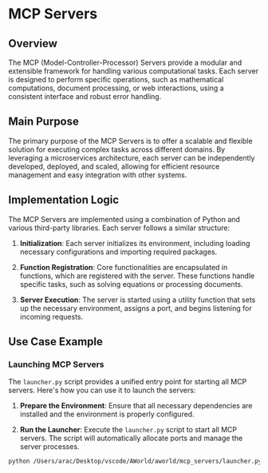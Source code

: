 # MCP Servers

## Overview

The MCP (Model-Controller-Processor) Servers provide a modular and extensible framework for handling various computational tasks. Each server is designed to perform specific operations, such as mathematical computations, document processing, or web interactions, using a consistent interface and robust error handling.

## Main Purpose

The primary purpose of the MCP Servers is to offer a scalable and flexible solution for executing complex tasks across different domains. By leveraging a microservices architecture, each server can be independently developed, deployed, and scaled, allowing for efficient resource management and easy integration with other systems.

## Implementation Logic

The MCP Servers are implemented using a combination of Python and various third-party libraries. Each server follows a similar structure:

1. **Initialization**: Each server initializes its environment, including loading necessary configurations and importing required packages.

2. **Function Registration**: Core functionalities are encapsulated in functions, which are registered with the server. These functions handle specific tasks, such as solving equations or processing documents.

3. **Server Execution**: The server is started using a utility function that sets up the necessary environment, assigns a port, and begins listening for incoming requests.

## Use Case Example

### Launching MCP Servers

The `launcher.py` script provides a unified entry point for starting all MCP servers. Here's how you can use it to launch the servers:

1. **Prepare the Environment**: Ensure that all necessary dependencies are installed and the environment is properly configured.

2. **Run the Launcher**: Execute the `launcher.py` script to start all MCP servers. The script will automatically allocate ports and manage the server processes.

```bash
python /Users/arac/Desktop/vscode/AWorld/aworld/mcp_servers/launcher.py
```